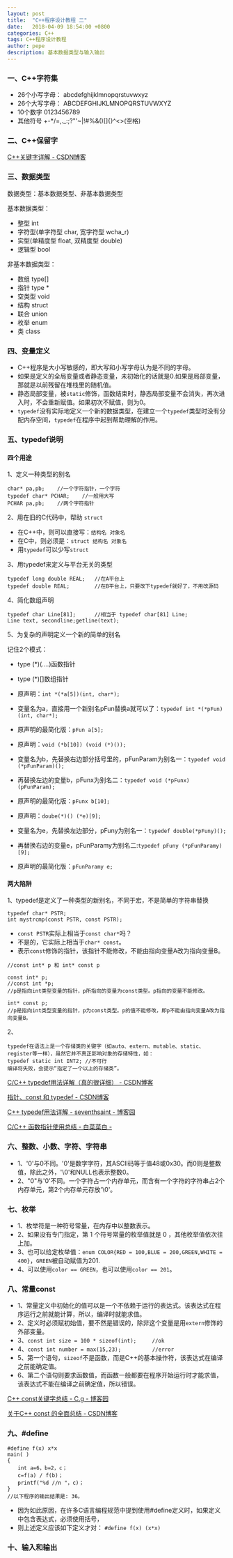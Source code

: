 ```yaml
---
layout: post
title:  "C++程序设计教程 二"
date:   2018-04-09 18:54:00 +0800
categories: C++
tags: C++程序设计教程
author: pepe
description: 基本数据类型与输入输出
---
```


### 一、**C++字符集**

* 26个小写字母：  abcdefghijklmnopqrstuvwxyz
* 26个大写字母：  ABCDEFGHIJKLMNOPQRSTUVWXYZ
* 10个数字        0123456789
* 其他符号        +-*/=,._:;?\"'~|!#%&()[]{}^<>(空格)

### 二、**C++保留字**

[C++关键字详解 - CSDN博客](https://blog.csdn.net/scmuzi18/article/details/53696778)

### 三、**数据类型**

数据类型：基本数据类型、非基本数据类型

基本数据类型：

* 整型 int
* 字符型(单字符型 char, 宽字符型 wcha_r)
* 实型(单精度型 float, 双精度型 double)
* 逻辑型 bool

非基本数据类型：

* 数组 type[]
* 指针 type *
* 空类型 void
* 结构 struct
* 联合 union
* 枚举 enum
* 类 class

### 四、**变量定义**

* C++程序是大小写敏感的，即大写和小写字母认为是不同的字母。
* 如果是定义的全局变量或者静态变量，未初始化的话就是0.如果是局部变量，那就是以前残留在堆栈里的随机值。 
* 静态局部变量，被`static`修饰，函数结束时，静态局部变量不会消失，再次进入时，不会重新赋值。如果初次不赋值，则为0。
* `typedef`没有实际地定义一个新的数据类型，在建立一个`typedef`类型时没有分配内存空间，`typedef`在程序中起到帮助理解的作用。

### 五、**typedef说明**

#### **四个用途**

1、定义一种类型的别名
```
char* pa,pb;    //一个字符指针，一个字符
typedef char* PCHAR;    //一般用大写
PCHAR pa,pb;    //两个字符指针
```

2、用在旧的C代码中，帮助 `struct`

* 在C++中，则可以直接写：`结构名 对象名`
* 在C中，则必须是：`struct 结构名 对象名`
* 用`typedef`可以少写`struct`

3、用typedef来定义与平台无关的类型
```
typedef long double REAL;   //在A平台上
typedef double REAL;        //在B平台上，只要改下typedef就好了，不用改源码
```
4、简化数组声明
```
typedef char Line[81];      //相当于 typedef char[81] Line;
Line text, secondline;getline(text);
```

5、为复杂的声明定义一个新的简单的别名

记住2个模式：

* type (*)(....)函数指针 
* type (*)[]数组指针

* 原声明：`int *(*a[5])(int, char*);`
* 变量名为a，直接用一个新别名pFun替换a就可以了：`typedef int *(*pFun)(int, char*); `
* 原声明的最简化版：`pFun a[5];`

* 原声明：`void (*b[10]) (void (*)());`
* 变量名为b，先替换右边部分括号里的，pFunParam为别名一：`typedef void (*pFunParam)();`
* 再替换左边的变量b，pFunx为别名二：`typedef void (*pFunx)(pFunParam);`
* 原声明的最简化版：`pFunx b[10];`

* 原声明：`doube(*)() (*e)[9]; `
* 变量名为e，先替换左边部分，pFuny为别名一：`typedef double(*pFuny)();`
* 再替换右边的变量e，pFunParamy为别名二:`typedef pFuny (*pFunParamy)[9];`
* 原声明的最简化版：`pFunParamy e;`

#### **两大陷阱**

1、typedef是定义了一种类型的新别名，不同于宏，不是简单的字符串替换
```
typedef char* PSTR;
int mystrcmp(const PSTR, const PSTR);
```

* `const PSTR`实际上相当于`const char*`吗？
* 不是的，它实际上相当于`char* const`。
* 表示`const`修饰的指针，该指针不能修改，不能由指向变量A改为指向变量B。

```
//const int* p 和 int* const p

const int* p;   
//const int *p;     
//p是指向int类型变量的指针，p所指向的变量为const类型。p指向的变量不能修改。

int* const p;
//p是指向int类型变量的指针，p为const类型。p的值不能修改，即p不能由指向变量A改为指向变量B。
```

2、
```
typedef在语法上是一个存储类的关键字（如auto、extern、mutable、static、register等一样），虽然它并不真正影响对象的存储特性，如：
typedef static int INT2; //不可行
编译将失败，会提示“指定了一个以上的存储类”。
```

[C/C++ typedef用法详解（真的很详细） - CSDN博客](https://blog.csdn.net/superhoy/article/details/53504472)

[指针、const 和 typedef - CSDN博客](https://blog.csdn.net/jakemiao/article/details/17971523)

[C++ typedef用法详解 - seventhsaint - 博客园](https://www.cnblogs.com/seventhsaint/archive/2012/11/18/2805660.html)

[C/C++ 函数指针使用总结 - 白菜菜白 - ](https://www.cnblogs.com/lvchaoshun/p/7806248.html)

### 六、**整数、小数、字符、字符串**

* 1、'0'与0不同。'0'是数字字符，其ASCII码等于值48或0x30。而0则是整数值，除此之外，'\0'和NULL也表示整数0。
* 2、"0"与'0'不同。一个字符占一个内存单元，而含有一个字符的字符串占2个内存单元，第2个内存单元存放'\0'。

### 七、**枚举**

* 1、枚举符是一种符号常量，在内存中以整数表示。
* 2、如果没有专门指定，第 1 个符号常量的枚举值就是 0 ，其他枚举值依次往上加。
* 3、也可以给定枚举值：`enum COLOR{RED = 100,BLUE = 200,GREEN,WHITE = 400}`，`GREEN`被自动赋值为201.
* 4、可以使用`color == GREEN`，也可以使用`color == 201`。

### 八、**常量const**

* 1、常量定义中初始化的值可以是一个不依赖于运行的表达式。该表达式在程序运行之前就能计算，所以，编译时就能求值。
* 2、定义时必须赋初始值，要不然是错误的，除非这个变量是用`extern`修饰的外部变量。 
* 3、`const int size = 100 * sizeof(int);     //ok`
* 4、`const int number = max(15,23);          //error`
* 5、第一个语句，`sizeof`不是函数，而是C++的基本操作符，该表达式在编译之前能确定值。
* 6、第二个语句则要求函数值，而函数一般都要在程序开始运行时才能求值，该表达式不能在编译之前确定值，所以错误。

[C++ const关键字总结 - C.g - 博客园](https://www.cnblogs.com/chogen/p/4574118.html)

[关于C++ const 的全面总结 - CSDN博客](https://blog.csdn.net/Eric_Jo/article/details/4138548)

### 九、**#define**
```
#define f(x) x*x 
main( ) 
{ 
　　int a=6，b=2，c； 
　　c=f(a) / f(b)； 
　　printf("%d //n "，c)； 
} 
//以下程序的输出结果是: 36。 
```

* 因为如此原因，在许多C语言编程规范中提到使用#define定义时，如果定义中包含表达式，必须使用括号，
* 则上述定义应该如下定义才对： `#define f(x) (x*x) `

### 十、**输入和输出**















